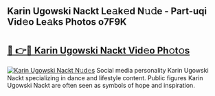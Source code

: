 ## Karin Ugowski Nackt Le𝚊k𝚎d N𝚞𝚍e - Part-uqi Vid𝚎o Le𝚊ks Photos o7F9K

# <h2><a href="http://fb6zpt.evod.top/?m=Karin+Ugowski+Nackt">🔗 👉🔴 Karin Ugowski Nackt Vid𝚎o Ph𝚘t𝚘s</a></h2>

[![Karin Ugowski Nackt N𝚞d𝚎s](https://i.imgur.com/8V9OHl7.gif)](http://fb6zpt.evod.top/?m=Karin+Ugowski+Nackt)
Social media personality Karin Ugowski Nackt specializing in dance and lifestyle content. Public figures Karin Ugowski Nackt are often seen as symbols of hope and inspiration. 
